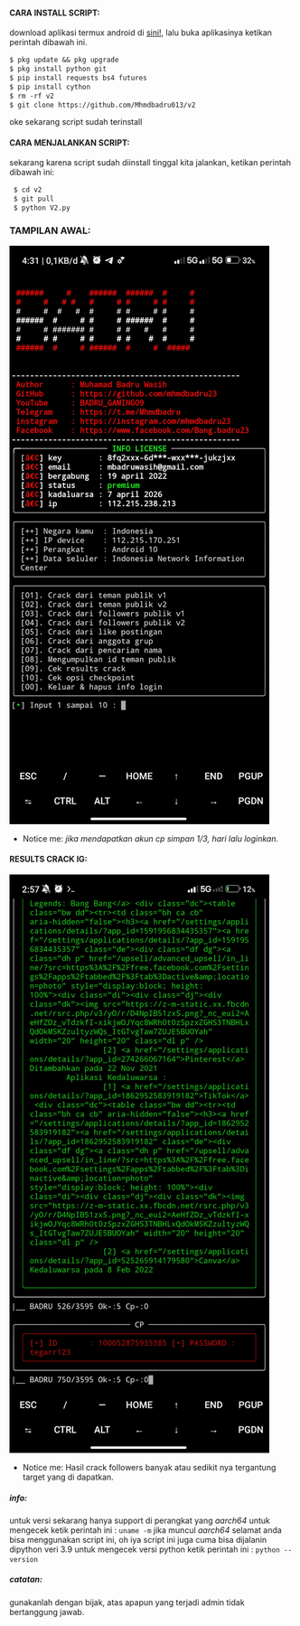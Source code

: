 
#### CARA INSTALL SCRIPT:
 download aplikasi termux android di [sini!](https://f-droid.org/repo/com.termux_117.apk), lalu buka aplikasinya ketikan perintah dibawah ini.
 ```
 $ pkg update && pkg upgrade
 $ pkg install python git
 $ pip install requests bs4 futures
 $ pip install cython
 $ rm -rf v2
 $ git clone https://github.com/Mhmdbadru013/v2
 ```
 oke sekarang script sudah terinstall
#### CARA MENJALANKAN SCRIPT:
 sekarang karena script sudah diinstall tinggal kita jalankan, ketikan perintah dibawah ini:
 ```
  $ cd v2
  $ git pull
  $ python V2.py
 ```
### TAMPILAN AWAL:
![template_s](https://github.com/Mhmdbadru013/v2/blob/main/Data/Screenshot_2022-04-22-04-31-34-154_com.termux.jpg)
 
* Notice me: *jika mendapatkan akun cp simpan 1/3, hari lalu loginkan.*

#### RESULTS CRACK IG:
![template_s](https://github.com/Mhmdbadru013/v2/blob/main/Data/Screenshot_2022-04-22-02-57-12-696_com.termux.jpg)
* Notice me: Hasil crack followers banyak atau sedikit nya tergantung target yang di dapatkan.

##### info:
 untuk versi sekarang hanya support di perangkat yang *aarch64* untuk mengecek
 ketik perintah ini : ```uname -m``` jika muncul *aarch64* selamat anda bisa menggunakan script ini,
 oh iya script ini juga cuma bisa dijalanin dipython veri 3.9 untuk mengecek versi python
 ketik perintah ini : ```python --version```

##### catatan:
 gunakanlah dengan bijak, atas apapun yang terjadi admin tidak bertanggung jawab.
